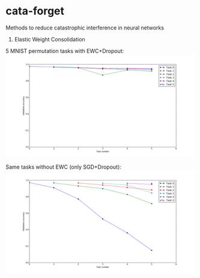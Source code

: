 # cata-forget

Methods to reduce catastrophic interference in neural networks

1. Elastic Weight Consolidation

5 MNIST permutation tasks with EWC+Dropout:
![Alt text](res/fc_mnist_ewc.png?raw=true)

Same tasks without EWC (only SGD+Dropout):
![Alt text](res/fc_mnist_sgd_dropout.png?raw=true)
